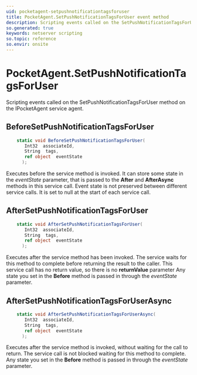 ```yaml
---
uid: pocketagent-setpushnotificationtagsforuser
title: PocketAgent.SetPushNotificationTagsForUser event method
description: Scripting events called on the SetPushNotificationTagsForUser method on the PocketAgent service agent.
so.generated: true
keywords: netserver scripting
so.topic: reference
so.envir: onsite
---
```

# PocketAgent.SetPushNotificationTagsForUser

Scripting events called on the <see cref='M:IPocketAgent.SetPushNotificationTagsForUser'>SetPushNotificationTagsForUser</see> method on the <see cref='IPocketAgent'>IPocketAgent</see>  service agent.

## BeforeSetPushNotificationTagsForUser
```cs
    static void BeforeSetPushNotificationTagsForUser(
       Int32  associateId,
       String  tags,
       ref object  eventState
      );
```
Executes before the service method is invoked.
It can store some state in the *eventState* parameter, that is passed to the **After** and **AfterAsync** methods in this service call.
Event state is not preserved between different service calls. It is set to null at the start of each service call.
## AfterSetPushNotificationTagsForUser
```cs
    static void AfterSetPushNotificationTagsForUser(
       Int32  associateId,
       String  tags,
       ref object  eventState
      );
```
Executes after the service method has been invoked. The service waits for this method to complete before returning the result to the caller.
This service call has no return value, so there is no **returnValue** parameter
Any state you set in the **Before** method is passed in through the *eventState* parameter.
## AfterSetPushNotificationTagsForUserAsync
```cs
    static void AfterSetPushNotificationTagsForUserAsync(
       Int32  associateId,
       String  tags,
       ref object  eventState
      );
```
Executes after the service method is invoked, without waiting for the call to return.
The service call is not blocked waiting for this method to complete.
Any state you set in the **Before** method is passed in through the *eventState* parameter.

